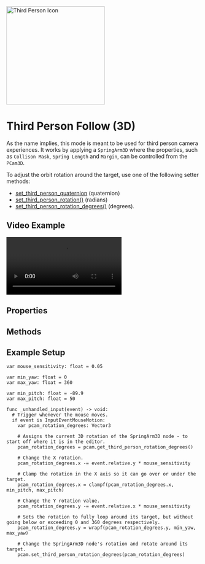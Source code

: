 <img alt="Third Person Icon" class="page-header-icon" src="/assets/icons/follow-third-person.svg" height="256" width="256"/>

# Third Person Follow (3D)
As the name implies, this mode is meant to be used for third person camera experiences. It works by applying a `SpringArm3D` where the properties, such as `Collison Mask`, `Spring Length` and `Margin`, can be controlled from the `PCam3D`.

To adjust the orbit rotation around the target, use one of the following setter methods:
- [set_third_person_quaternion](#rotation-(quaternion)) (quaternion)
- [set_third_person_rotation()](#rotation-(radians)) (radians)
- [set_third_person_rotation_degrees()](#rotation-(degrees)) (degrees).

## Video Example

<video controls>
<source src="/assets/videos/follow-third-person-3d.mp4">
</video>

## Properties

<Property propertyName="follow_target" propertyType="Node3D" propertyDefault="null">
<template v-slot:propertyDescription>

Determines which Node should be followed. The `PCam3D` will follow the position of the Follow Target based on the Follow Mode and its parameters.

</template>
<template v-slot:setMethod>

`void` set_follow_target(`Node3D` target_node)

</template>
<template v-slot:setExample>

::: details Example
```gdscript
pcam.set_follow_target(player_node)
```
:::

</template>
<template v-slot:getMethod>

`Node3D` get_follow_target()

</template>
<template v-slot:getExample>

::: details Example
```gdscript
pcam.get_follow_target()
```
:::

</template>
</Property>




<Property propertyName="follow_offset" propertyType="Vector3" propertyDefault="Vector3(0,0,0)">
<template v-slot:propertyDescription>

Offsets the follow target's position.

</template>

<template v-slot:setMethod>

`void` set_follow_offset(`Vector3` offset)

</template>
<template v-slot:setExample>

::: details Example
```gdscript
pcam.set_follow_offset(Vector3(1, 1, 1))
```
:::

</template>
<template v-slot:getMethod>

`Vector3` get_follow_offset()

</template>
<template v-slot:getExample>

::: details Example
```gdscript
pcam.get_follow_offset()
```
:::

</template>

</Property>




<!--@include: ./parts/damping.md-->

<!--@include: ./parts/damping-value.md-->




<Property propertyName="spring_length" propertyType="float" propertyDefault="1.0">
<template v-slot:propertyDescription>

Defines the `SpringArm3D` node's spring length. This is the equivalent of defining the `distance` property in other `FollowModes`.

</template>
<template v-slot:setMethod>

`void` set_spring_length(`float` length)

</template>
<template v-slot:setExample>

::: details Example
```gdscript
pcam.set_spring_length(4.2)
```
:::

</template>
<template v-slot:getMethod>

`float` get_spring_length()

</template>
<template v-slot:getExample>

::: details Example
```gdscript
pcam.get_spring_length()
```
:::

</template>
</Property>




<Property propertyName="collision_mask" propertyType="int" propertyDefault="1">
<template v-slot:propertyDescription>

Defines the `SpringArm3D` node's `Collision Mask`.

A simplified helper setter method can be found in the example code below.

</template>
<template v-slot:setMethod>

`void` set_collision_mask(`int` mask_int)

`void` set_collision_mask_value(`int` mask_layer, `bool` enable)

</template>
<template v-slot:setExample>

::: details Example
```gdscript
# Use this to assign a specific layer value.
# Fairly complex to use, so the function below this is recommended.
pcam.set_collision_mask(4)

# Use this helper method to enable or disable a specific layer.
pcam.set_collision_mask_value(2, true)
```
:::

</template>
<template v-slot:getMethod>

`int` get_collision_mask()

</template>
<template v-slot:getExample>

::: details Example
```gdscript
pcam.get_collision_mask()
```
:::

</template>
</Property>




<Property propertyName="shape" propertyType="Shape3D" propertyDefault="null">
<template v-slot:propertyDescription>

Defines the `SpringArm3D` node's `Shape3D`.

</template>
<template v-slot:setMethod>

`void` set_shape(`Shape3D` shape)

</template>
<template v-slot:setExample>

::: details Example
```gdscript
pcam.set_shape(shape)
```
:::

</template>
<template v-slot:getMethod>

`Shape3D` get_shape()

</template>
<template v-slot:getExample>

::: details Example
```gdscript
pcam.get_shape()
```
:::

</template>
</Property>




<Property propertyName="margin" propertyType="float" propertyDefault="0.01">
<template v-slot:propertyDescription>

Defines the `SpringArm3D` node's `Margin`.

</template>
<template v-slot:setMethod>

`void` set_margin(`float` margin)

</template>
<template v-slot:setExample>

::: details Example
```gdscript
pcam.set_margin(0.42)
```
:::

</template>
<template v-slot:getMethod>

`float` get_margin()

</template>
<template v-slot:getExample>

::: details Example
```gdscript
pcam.get_margin()
```
:::

</template>
</Property>

## Methods


<Property propertyName="Rotation (Quaternion)" propertyType="Quaternion" propertyDefault="n/a">
<template v-slot:propertyDescription>

Defines the quaternion value of the Third Person `SpringArm3D` node.

</template>
<template v-slot:setMethod>

`void` set_third_person_quaternion(`Quaternion` spring_arm_rotation_deg)

</template>
<template v-slot:setExample>

::: details Example
```gdscript
pcam.set_third_person_quaternion(quaternion)
```
:::

</template>
<template v-slot:getMethod>

`Quaternion` get_third_person_quaternion()

</template>
<template v-slot:getExample>

::: details Example
```gdscript
pcam.get_third_person_quaternion()
```
:::

</template>
</Property>



<Property propertyName="Rotation (Radians)" propertyType="Vector3" propertyDefault="Vector3(0,0,0)">
<template v-slot:propertyDescription>

Defines the rotation (in radians) value of the Third Person `SpringArm3D` node.

</template>
<template v-slot:setMethod>

`void` set_third_person_rotation(`Vector3` spring_arm_rotation)

</template>
<template v-slot:setExample>

::: details Example
```gdscript
pcam.set_third_person_rotation(Vector3(-30, 0, 0))
```
:::

</template>
<template v-slot:getMethod>

`Vector3` get_third_person_rotation()

</template>
<template v-slot:getExample>

::: details Example
```gdscript
pcam.get_third_person_rotation()
```
:::

</template>
</Property>




<Property propertyName="Rotation (Degrees)" propertyType="Vector3" propertyDefault="Vector3(0,0,0)">
<template v-slot:propertyDescription>

Defines the rotation (in degrees) value of the Third Person `SpringArm3D` node.

</template>
<template v-slot:setMethod>

`void` set_third_person_rotation_degrees(`Vector3` spring_arm_rotation_deg)

</template>
<template v-slot:setExample>

::: details Example
```gdscript
pcam.set_third_person_rotation_degrees(Vector3(-30, 0, 0))
```
:::

</template>
<template v-slot:getMethod>

`Vector3` get_third_person_rotation_degrees()

</template>
<template v-slot:getExample>

::: details Example
```gdscript
pcam.get_third_person_rotation_degrees()
```
:::

</template>
</Property>




## Example Setup
```gdscript
var mouse_sensitivity: float = 0.05

var min_yaw: float = 0
var max_yaw: float = 360

var min_pitch: float = -89.9
var max_pitch: float = 50

func _unhandled_input(event) -> void:
  # Trigger whenever the mouse moves.
  if event is InputEventMouseMotion:
    var pcam_rotation_degrees: Vector3

    # Assigns the current 3D rotation of the SpringArm3D node - to start off where it is in the editor.
    pcam_rotation_degrees = pcam.get_third_person_rotation_degrees()

    # Change the X rotation.
    pcam_rotation_degrees.x -= event.relative.y * mouse_sensitivity
		
    # Clamp the rotation in the X axis so it can go over or under the target.
    pcam_rotation_degrees.x = clampf(pcam_rotation_degrees.x, min_pitch, max_pitch)

    # Change the Y rotation value.
    pcam_rotation_degrees.y -= event.relative.x * mouse_sensitivity
		
    # Sets the rotation to fully loop around its target, but without going below or exceeding 0 and 360 degrees respectively.
    pcam_rotation_degrees.y = wrapf(pcam_rotation_degrees.y, min_yaw, max_yaw)
		
    # Change the SpringArm3D node's rotation and rotate around its target.
    pcam.set_third_person_rotation_degrees(pcam_rotation_degrees)
```
